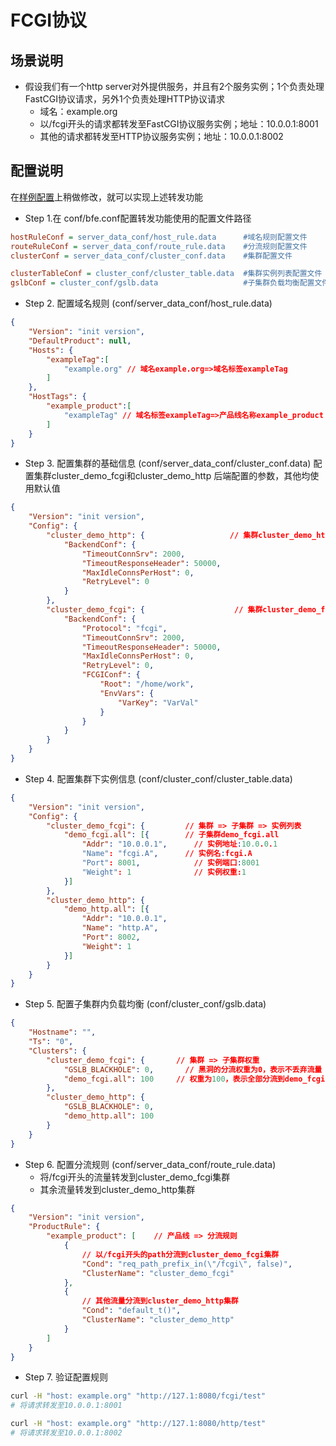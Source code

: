 # FCGI协议

## 场景说明

* 假设我们有一个http server对外提供服务，并且有2个服务实例；1个负责处理FastCGI协议请求，另外1个负责处理HTTP协议请求
  * 域名：example.org
  * 以/fcgi开头的请求都转发至FastCGI协议服务实例；地址：10.0.0.1:8001
  * 其他的请求都转发至HTTP协议服务实例；地址：10.0.0.1:8002

## 配置说明

在[样例配置](../../../conf/)上稍做修改，就可以实现上述转发功能

* Step 1.在 conf/bfe.conf配置转发功能使用的配置文件路径

```ini
hostRuleConf = server_data_conf/host_rule.data      #域名规则配置文件
routeRuleConf = server_data_conf/route_rule.data    #分流规则配置文件
clusterConf = server_data_conf/cluster_conf.data    #集群配置文件

clusterTableConf = cluster_conf/cluster_table.data  #集群实例列表配置文件
gslbConf = cluster_conf/gslb.data                   #子集群负载均衡配置文件
```

* Step 2. 配置域名规则 (conf/server_data_conf/host_rule.data)

```json
{
    "Version": "init version",
    "DefaultProduct": null,
    "Hosts": {
        "exampleTag":[
            "example.org" // 域名example.org=>域名标签exampleTag
        ]
    },
    "HostTags": {
        "example_product":[
            "exampleTag" // 域名标签exampleTag=>产品线名称example_product
        ]
    }
}
```

* Step 3. 配置集群的基础信息 (conf/server_data_conf/cluster_conf.data)
配置集群cluster_demo_fcgi和cluster_demo_http 后端配置的参数，其他均使用默认值

```json
{
    "Version": "init version",
    "Config": {
        "cluster_demo_http": {                   // 集群cluster_demo_http的配置
            "BackendConf": {
                "TimeoutConnSrv": 2000,
                "TimeoutResponseHeader": 50000,
                "MaxIdleConnsPerHost": 0,
                "RetryLevel": 0
            }
        },
        "cluster_demo_fcgi": {                    // 集群cluster_demo_fcgi的配置
            "BackendConf": {
                "Protocol": "fcgi",
                "TimeoutConnSrv": 2000,
                "TimeoutResponseHeader": 50000,
                "MaxIdleConnsPerHost": 0,
                "RetryLevel": 0,
                "FCGIConf": {
                    "Root": "/home/work",
                    "EnvVars": {
                        "VarKey": "VarVal"
                    }    
                }
            }
        }
    }
}
```

* Step 4. 配置集群下实例信息 (conf/cluster_conf/cluster_table.data)

```json
{
    "Version": "init version",
    "Config": {
        "cluster_demo_fcgi": {         // 集群 => 子集群 => 实例列表
            "demo_fcgi.all": [{        // 子集群demo_fcgi.all
                "Addr": "10.0.0.1",      // 实例地址:10.0.0.1
                "Name": "fcgi.A",      // 实例名:fcgi.A
                "Port": 8001,            // 实例端口:8001
                "Weight": 1              // 实例权重:1
            }]
        },
        "cluster_demo_http": {
            "demo_http.all": [{
                "Addr": "10.0.0.1",
                "Name": "http.A",
                "Port": 8002,
                "Weight": 1
            }]
        }
    }
}
```

* Step 5. 配置子集群内负载均衡 (conf/cluster_conf/gslb.data)

```json
{
    "Hostname": "",
    "Ts": "0",
    "Clusters": {
        "cluster_demo_fcgi": {       // 集群 => 子集群权重
            "GSLB_BLACKHOLE": 0,       // 黑洞的分流权重为0，表示不丢弃流量
            "demo_fcgi.all": 100     // 权重为100，表示全部分流到demo_fcgi.all
        },
        "cluster_demo_http": {
            "GSLB_BLACKHOLE": 0,
            "demo_http.all": 100
        }
    }
}
```

* Step 6. 配置分流规则 (conf/server_data_conf/route_rule.data)
  * 将/fcgi开头的流量转发到cluster_demo_fcgi集群
  * 其余流量转发到cluster_demo_http集群

```json
{
    "Version": "init version",
    "ProductRule": {
        "example_product": [    // 产品线 => 分流规则
            {
                // 以/fcgi开头的path分流到cluster_demo_fcgi集群
                "Cond": "req_path_prefix_in(\"/fcgi\", false)",  
                "ClusterName": "cluster_demo_fcgi"
            },
            {
                // 其他流量分流到cluster_demo_http集群
                "Cond": "default_t()",
                "ClusterName": "cluster_demo_http"
            }
        ]
    }
}
```

* Step 7. 验证配置规则

```bash
curl -H "host: example.org" "http://127.1:8080/fcgi/test"  
# 将请求转发至10.0.0.1:8001

curl -H "host: example.org" "http://127.1:8080/http/test" 
# 将请求转发至10.0.0.1:8002
```

